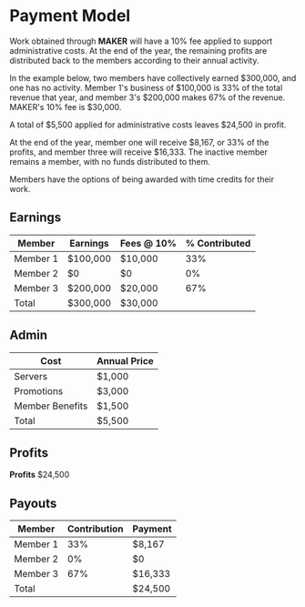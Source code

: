 # Payment Model

Work obtained through **MAKER** will have a 10% fee applied to support administrative costs. At the end of the year, the remaining profits are distributed back to the members according to their annual activity.

In the example below, two members have collectively earned $300,000, and one has no activity. Member 1's business of $100,000 is 33% of the total revenue that year, and member 3's $200,000 makes 67% of the revenue. MAKER's 10% fee is $30,000.

A total of $5,500 applied for administrative costs leaves $24,500 in profit.

At the end of the year, member one will receive $8,167, or 33% of the profits, and member three will receive $16,333. The inactive member remains a member, with no funds distributed to them. 

Members have the options of being awarded with time credits for their work.

## Earnings			
| Member	| Earnings |	Fees @ 10% |	% Contributed |
|---------|----------|-------|----------------|
| Member 1 |	$100,000 |	$10,000 |	33% |
| Member 2 |	$0	| $0	| 0% |
| Member 3	| $200,000 |	$20,000 |	67% |
| Total |	$300,000 |	$30,000 |	
			
## Admin			
| Cost |	Annual Price |	
|------|---------------|
| Servers	| $1,000 |		
| Promotions	| $3,000|	
| Member Benefits |	$1,500 |		
| Total	| $5,500 |
			
## Profits			
**Profits**	$24,500		
			
## Payouts			
| Member |	Contribution |	Payment |	
|--------|---------------|----------|
| Member 1	| 33%	| $8,167	|
| Member 2	| 0% |	$0	|
| Member 3	| 67% |	$16,333 |	
| Total	|	| $24,500 |	
